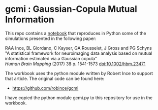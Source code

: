 # gcmi : Gaussian-Copula Mutual Information

This repo contains a [notebook](Figure5.ipynb) that reproduces in Python some of the simulations presented in the following paper:

RAA Ince, BL Giordano, C Kayser, GA Rousselet, J Gross and PG Schyns  
"A statistical framework for neuroimaging data analysis based on mutual information estimated via a Gaussian copula"  
*Human Brain Mapping* (2017) 38 p. 1541-1573 [doi:10.1002/hbm.23471](http://dx.doi.org/10.1002/hbm.23471)

The workbook uses the python module written by Robert Ince to support that article. The original code can be found here:

* https://github.com/robince/gcmi

I have copied the python module gcmi.py to this repository for use in the workbook.
